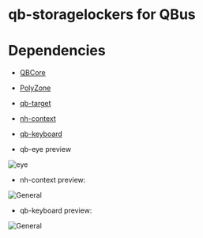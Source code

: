 # qb-storagelockers for QBus
# Dependencies

* [QBCore](https://github.com/qbcore-framework/qb-core)

* [PolyZone](https://github.com/mkafrin/PolyZone)

* [qb-target](https://github.com/loljoshie/qb-target)

* [nh-context](https://github.com/dojwun/nh-context)

* [qb-keyboard](https://github.com/WillFatty/qb-keyboard)

- qb-eye preview

![eye](https://i.imgur.com/8MlpCnP.png)

- nh-context preview: 

![General](https://i.imgur.com/mzYznM4.png)

- qb-keyboard preview:

![General](https://i.imgur.com/Vuy5G8A.png)